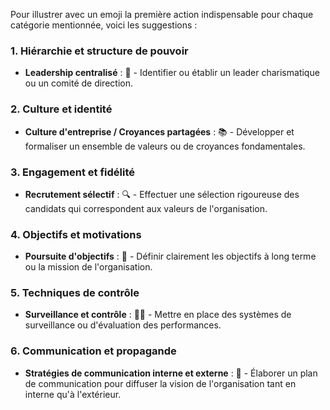 Pour illustrer avec un emoji la première action indispensable pour chaque catégorie mentionnée, voici les suggestions :

### 1. Hiérarchie et structure de pouvoir
- **Leadership centralisé** : 👤 - Identifier ou établir un leader charismatique ou un comité de direction.

### 2. Culture et identité
- **Culture d'entreprise / Croyances partagées** : 📚 - Développer et formaliser un ensemble de valeurs ou de croyances fondamentales.

### 3. Engagement et fidélité
- **Recrutement sélectif** : 🔍 - Effectuer une sélection rigoureuse des candidats qui correspondent aux valeurs de l'organisation.

### 4. Objectifs et motivations
- **Poursuite d'objectifs** : 🎯 - Définir clairement les objectifs à long terme ou la mission de l'organisation.

### 5. Techniques de contrôle
- **Surveillance et contrôle** : 🕵️‍♂️ - Mettre en place des systèmes de surveillance ou d'évaluation des performances.

### 6. Communication et propagande
- **Stratégies de communication interne et externe** : 📢 - Élaborer un plan de communication pour diffuser la vision de l'organisation tant en interne qu'à l'extérieur.